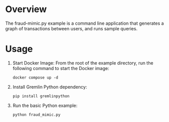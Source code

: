 # Overview

The fraud-mimic.py example is a command line application
that generates a graph of transactions between users, and runs sample queries.

# Usage
1. Start Docker Image:
   From the root of the example directory, run the following command to start the Docker image:
   ```shell
   docker compose up -d
   ```

2. Install Gremlin Python dependency:
   ```shell
   pip install gremlinpython
   ```

3. Run the basic Python example:
   ```shell
   python fraud_mimic.py
   ```